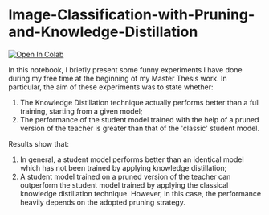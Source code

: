 # Image-Classification-with-Pruning-and-Knowledge-Distillation

[![Open In Colab](https://colab.research.google.com/assets/colab-badge.svg)](https://colab.research.google.com/drive/12ifrATuHpV7yMQj9BM_qPuy1rS5Ebjy5?usp=drive_link)

In this notebook, I briefly present some funny experiments I have done during my free time at the beginning of my Master Thesis work. In particular, the aim of these experiments was to state whether:
1. The Knowledge Distillation technique actually performs better than a full training, starting from a given model;
2. The performance of the student model trained with the help of a pruned version of the teacher is greater than that of the 'classic' student model.

Results show that:
1. In general, a student model performs better than an identical model which has not been trained by applying knowledge distillation;
2. A student model trained on a pruned version of the teacher can outperform the student model trained by applying the classical knowledge distillation technique. However, in this case, the performance heavily depends on the adopted pruning strategy.
